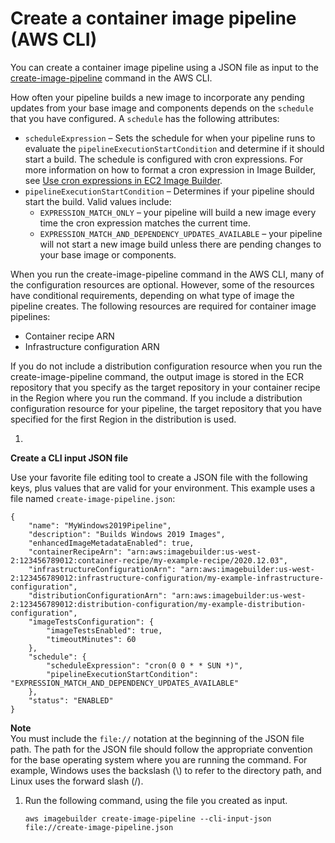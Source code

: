 # Create a container image pipeline \(AWS CLI\)<a name="cli-create-container-pipeline"></a>

You can create a container image pipeline using a JSON file as input to the [create\-image\-pipeline](https://awscli.amazonaws.com/v2/documentation/api/latest/reference/imagebuilder/create-image-pipeline.html) command in the AWS CLI\.

How often your pipeline builds a new image to incorporate any pending updates from your base image and components depends on the `schedule` that you have configured\. A `schedule` has the following attributes:
+ `scheduleExpression` – Sets the schedule for when your pipeline runs to evaluate the `pipelineExecutionStartCondition` and determine if it should start a build\. The schedule is configured with cron expressions\. For more information on how to format a cron expression in Image Builder, see [Use cron expressions in EC2 Image Builder](cron-expressions.md)\.
+ `pipelineExecutionStartCondition` – Determines if your pipeline should start the build\. Valid values include:
  + `EXPRESSION_MATCH_ONLY` – your pipeline will build a new image every time the cron expression matches the current time\. 
  + `EXPRESSION_MATCH_AND_DEPENDENCY_UPDATES_AVAILABLE` – your pipeline will not start a new image build unless there are pending changes to your base image or components\.

When you run the create\-image\-pipeline command in the AWS CLI, many of the configuration resources are optional\. However, some of the resources have conditional requirements, depending on what type of image the pipeline creates\. The following resources are required for container image pipelines:
+ Container recipe ARN
+ Infrastructure configuration ARN

If you do not include a distribution configuration resource when you run the create\-image\-pipeline command, the output image is stored in the ECR repository that you specify as the target repository in your container recipe in the Region where you run the command\. If you include a distribution configuration resource for your pipeline, the target repository that you have specified for the first Region in the distribution is used\.

1. 

**Create a CLI input JSON file**

   Use your favorite file editing tool to create a JSON file with the following keys, plus values that are valid for your environment\. This example uses a file named `create-image-pipeline.json`:

   ```
   {
       "name": "MyWindows2019Pipeline",
       "description": "Builds Windows 2019 Images",
       "enhancedImageMetadataEnabled": true,
       "containerRecipeArn": "arn:aws:imagebuilder:us-west-2:123456789012:container-recipe/my-example-recipe/2020.12.03",
       "infrastructureConfigurationArn": "arn:aws:imagebuilder:us-west-2:123456789012:infrastructure-configuration/my-example-infrastructure-configuration",
       "distributionConfigurationArn": "arn:aws:imagebuilder:us-west-2:123456789012:distribution-configuration/my-example-distribution-configuration",
       "imageTestsConfiguration": {
           "imageTestsEnabled": true,
           "timeoutMinutes": 60
       },
       "schedule": {
           "scheduleExpression": "cron(0 0 * * SUN *)",
           "pipelineExecutionStartCondition": "EXPRESSION_MATCH_AND_DEPENDENCY_UPDATES_AVAILABLE"
       },
       "status": "ENABLED"
   }
   ```
**Note**  
You must include the `file://` notation at the beginning of the JSON file path\.
The path for the JSON file should follow the appropriate convention for the base operating system where you are running the command\. For example, Windows uses the backslash \(\\\) to refer to the directory path, and Linux uses the forward slash \(/\)\.

1. Run the following command, using the file you created as input\.

   ```
   aws imagebuilder create-image-pipeline --cli-input-json file://create-image-pipeline.json
   ```